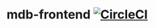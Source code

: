 # mdb-frontend [![CircleCI](https://circleci.com/gh/gosuhiman/mdb-frontend/tree/master.svg?style=svg)](https://circleci.com/gh/gosuhiman/mdb-frontend/tree/master)
